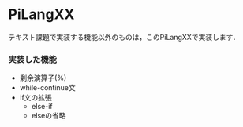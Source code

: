 # PiLangXX
テキスト課題で実装する機能以外のものは，このPiLangXXで実装します．

### 実装した機能
- 剰余演算子(%)
- while-continue文
- if文の拡張
  - else-if
  - elseの省略